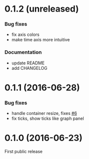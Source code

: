 # 0.1.2 (unreleased)

### Bug fixes
- fix axis colors
- make time axis more intuitive

### Documentation
- update README
- add CHANGELOG

# 0.1.1 (2016-06-28)

### Bug fixes
- handle container resize, fixes [#6](https://github.com/mtanda/grafana-heatmap-epoch-panel/issues/6)
- fix ticks, show ticks like graph panel

# 0.1.0 (2016-06-23)

First public release
